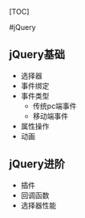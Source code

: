 [TOC]



#jQuery

##  jQuery基础

- 选择器
- 事件绑定
- 事件类型
  - 传统pc端事件
  - 移动端事件
- 属性操作
- 动画

## jQuery进阶

- 插件
- 回调函数
- 选择器性能

